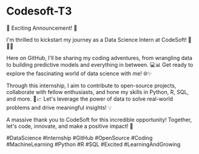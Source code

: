 # Codesoft-T3
🚀 Exciting Announcement! 🚀

I'm thrilled to kickstart my journey as a Data Science Intern at CodeSoft! 🎉👨‍💼

Here on GitHub, I'll be sharing my coding adventures, from wrangling data to building predictive models and everything in between. 💻📊 Get ready to explore the fascinating world of data science with me! 🌐✨

Through this internship, I aim to contribute to open-source projects, collaborate with fellow enthusiasts, and hone my skills in Python, R, SQL, and more. 🐍📈 Let's leverage the power of data to solve real-world problems and drive meaningful insights! 💡

A massive thank you to CodeSoft for this incredible opportunity! Together, let's code, innovate, and make a positive impact! 🌟

#DataScience #Internship #GitHub #OpenSource #Coding #MachineLearning #Python #R #SQL #Excited #LearningAndGrowing
